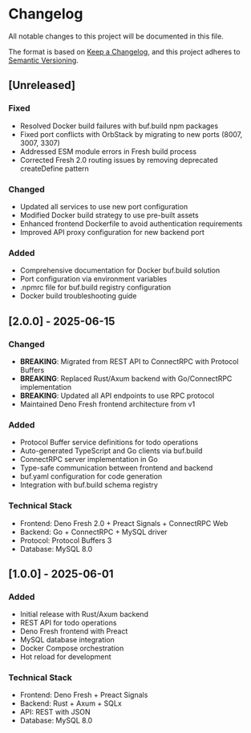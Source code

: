 # Changelog

All notable changes to this project will be documented in this file.

The format is based on [Keep a Changelog](https://keepachangelog.com/en/1.0.0/),
and this project adheres to [Semantic Versioning](https://semver.org/spec/v2.0.0.html).

## [Unreleased]

### Fixed
- Resolved Docker build failures with buf.build npm packages
- Fixed port conflicts with OrbStack by migrating to new ports (8007, 3007, 3307)
- Addressed ESM module errors in Fresh build process
- Corrected Fresh 2.0 routing issues by removing deprecated createDefine pattern

### Changed
- Updated all services to use new port configuration
- Modified Docker build strategy to use pre-built assets
- Enhanced frontend Dockerfile to avoid authentication requirements
- Improved API proxy configuration for new backend port

### Added
- Comprehensive documentation for Docker buf.build solution
- Port configuration via environment variables
- .npmrc file for buf.build registry configuration
- Docker build troubleshooting guide

## [2.0.0] - 2025-06-15

### Changed
- **BREAKING**: Migrated from REST API to ConnectRPC with Protocol Buffers
- **BREAKING**: Replaced Rust/Axum backend with Go/ConnectRPC implementation
- **BREAKING**: Updated all API endpoints to use RPC protocol
- Maintained Deno Fresh frontend architecture from v1

### Added
- Protocol Buffer service definitions for todo operations
- Auto-generated TypeScript and Go clients via buf.build
- ConnectRPC server implementation in Go
- Type-safe communication between frontend and backend
- buf.yaml configuration for code generation
- Integration with buf.build schema registry

### Technical Stack
- Frontend: Deno Fresh 2.0 + Preact Signals + ConnectRPC Web
- Backend: Go + ConnectRPC + MySQL driver
- Protocol: Protocol Buffers 3
- Database: MySQL 8.0

## [1.0.0] - 2025-06-01

### Added
- Initial release with Rust/Axum backend
- REST API for todo operations
- Deno Fresh frontend with Preact
- MySQL database integration
- Docker Compose orchestration
- Hot reload for development

### Technical Stack
- Frontend: Deno Fresh + Preact Signals
- Backend: Rust + Axum + SQLx
- API: REST with JSON
- Database: MySQL 8.0